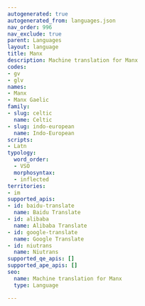 ```yaml
---
autogenerated: true
autogenerated_from: languages.json
nav_order: 996
nav_exclude: true
parent: Languages
layout: language
title: Manx
description: Machine translation for Manx
codes:
- gv
- glv
names:
- Manx
- Manx Gaelic
family:
- slug: celtic
  name: Celtic
- slug: indo-european
  name: Indo-European
scripts:
- Latn
typology:
  word_order:
  - VSO
  morphosyntax:
  - inflected
territories:
- im
supported_apis:
- id: baidu-translate
  name: Baidu Translate
- id: alibaba
  name: Alibaba Translate
- id: google-translate
  name: Google Translate
- id: niutrans
  name: Niutrans
supported_qe_apis: []
supported_ape_apis: []
seo:
  name: Machine translation for Manx
  type: Language

---
```


